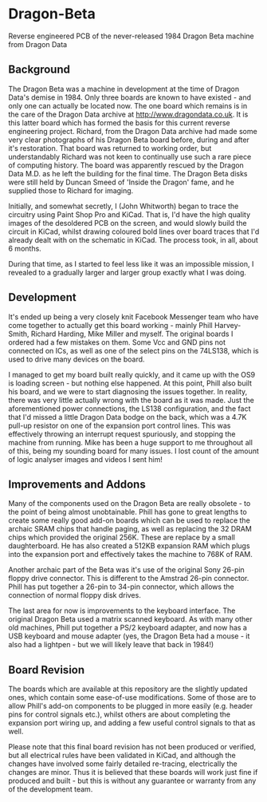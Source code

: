 # Dragon-Beta
Reverse engineered PCB of the never-released 1984 Dragon Beta machine from Dragon Data

## Background
The Dragon Beta was a machine in development at the time of Dragon Data's demise in 1984. Only three boards are known to have existed - and only one can actually be located now. The one board which remains is in the care of the Dragon Data archive at http://www.dragondata.co.uk. It is this latter board which has formed the basis for this current reverse engineering project. Richard, from the Dragon Data archive had made some very clear photographs of his Dragon Beta board before, during and after it's restoration. That board was returned to working order, but understandably Richard was not keen to continually use such a rare piece of computing history. The board was apparently rescued by the Dragon Data M.D. as he left the building for the final time. The Dragon Beta disks were still held by Duncan Smeed of 'Inside the Dragon' fame, and he supplied those to Richard for imaging.

Initially, and somewhat secretly, I (John Whitworth) began to trace the circuitry using Paint Shop Pro and KiCad. That is, I'd have the high quality images of the desoldered PCB on the screen, and would slowly build the circuit in KiCad, whilst drawing coloured bold lines over board traces that I'd already dealt with on the schematic in KiCad. The process took, in all, about 6 months.

During that time, as I started to feel less like it was an impossible mission, I revealed to a gradually larger and larger group exactly what I was doing.

## Development

It's ended up being a very closely knit Facebook Messenger team who have come together to actually get this board working - mainly Phill Harvey-Smith, Richard Harding, Mike Miller and myself. The original boards I ordered had a few mistakes on them. Some Vcc and GND pins not connected on ICs, as well as one of the select pins on the 74LS138, which is used to drive many devices on the board.

I managed to get my board built really quickly, and it came up with the OS9 is loading screen - but nothing else happened. At this point, Phill also built his board, and we were to start diagnosing the issues together. In reality, there was very little actually wrong with the board as it was made. Just the aforementioned power connections, the LS138 configuration, and the fact that I'd missed a little Dragon Data bodge on the back, which was a 4.7K pull-up resistor on one of the expansion port control lines. This was effectively throwing an interrupt request spuriously, and stopping the machine from running. Mike has been a huge support to me throughout all of this, being my sounding board for many issues. I lost count of the amount of logic analyser images and videos I sent him!

## Improvements and Addons

Many of the components used on the Dragon Beta are really obsolete - to the point of being almost unobtainable. Phill has gone to great lengths to create some really good add-on boards which can be used to replace the archaic SRAM chips that handle paging, as well as replacing the 32 DRAM chips which provided the original 256K. These are replace by a small daughterboard. He has also created a 512KB expansion RAM which plugs into the expansion port and effectively takes the machine to 768K of RAM.

Another archaic part of the Beta was it's use of the original Sony 26-pin floppy drive connector. This is different to the Amstrad 26-pin connector. Phill has put together a 26-pin to 34-pin connector, which allows the connection of normal floppy disk drives.

The last area for now is improvements to the keyboard interface. The original Dragon Beta used a matrix scanned keyboard. As with many other old machines, Phill put together a PS/2 keyboard adapter, and now has a USB keyboard and mouse adapter (yes, the Dragon Beta had a mouse - it also had a lightpen - but we will likely leave that back in 1984!)

## Board Revision

The boards which are available at this repository are the slightly updated ones, which contain some ease-of-use modifications. Some of those are to allow Phill's add-on components to be plugged in more easily (e.g. header pins for control signals etc.), whilst others are about completing the expansion port wiring up, and adding a few useful control signals to that as well.

Please note that this final board revision has not been produced or verified, but all electrical rules have been validated in KiCad, and although the changes have involved some fairly detailed re-tracing, electrically the changes are minor. Thus it is believed that these boards will work just fine if produced and built - but this is without any guarantee or warranty from any of the development team.
